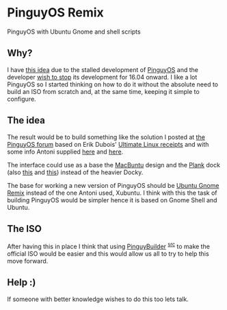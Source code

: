 # PinguyOS Remix
PinguyOS with Ubuntu Gnome and shell scripts

## Why?
I have [this idea](http://forum.pinguyos.com/Thread-The-future-of-PinguyOS) due to the stalled development of [PinguyOS](http://pinguyos.com "Linux distro by Antoni Norman") and the developer [wish to stop](http://forum.pinguyos.com/Thread-Thinking-of-killing-off-Pinguy-OS "Thinking of killing PinguyOS thread, last heard in Sept 2016") its development for 16.04 onward. I like a lot PinguyOS so I started thinking on how to do it without the absolute need to build an ISO from scratch and, at the same time, keeping it simple to configure.

## The idea
The result would be to build something like the solution I posted at [the PinguyOS forum](http://forum.pinguyos.com/Thread-Thinking-of-killing-off-Pinguy-OS?pid=35147#pid35147) based on Erik Dubois' [Ultimate Linux receipts](https://github.com/erikdubois/Ultimate-Linux-Mint-18.1-Cinnamon) and with some info Antoni supplied [here](http://forum.pinguyos.com/Thread-PinguyOS-METAPACKAGE?pid=34132#pid34132) and [here](http://forum.pinguyos.com/Thread-PinguyOS-14-04-4-1-Pinguy-Builder-Update?pid=34833#pid34833).

The interface could use as a base the [MacBuntu](http://www.noobslab.com/2016/04/macbuntu-1604-transformation-pack-for.html) design and the [Plank](https://wiki.archlinux.org/index.php/Plank) dock (also [this](https://github.com/deepsidhu1313/plank_multi-dock_on_multi-display_solution) and [this](http://www.webupd8.org/2016/03/lightweight-dock-plank-0110-released.html)) instead of the heavier Docky.

The base for working a new version of PinguyOS should be [Ubuntu Gnome Remix](https://ubuntugnome.org/) instead of the one Antoni used, Xubuntu. I think with this the task of building PinguyOS would be simpler hence it is based on Gnome Shell and Ubuntu.

## The ISO
After having this in place I think that using [PinguyBuilder](http://pinguyos.com/2015/09/pinguy-builder-an-app-to-backupremix-buntu/) <sup>[src](https://sourceforge.net/projects/pinguy-os/files/ISO_Builder/ "Must be version 4.3.x")</sup> to make the official ISO would be easier and this would allow us all to try to help this move forward.

## Help :)
If someone with better knowledge wishes to do this too lets talk.

